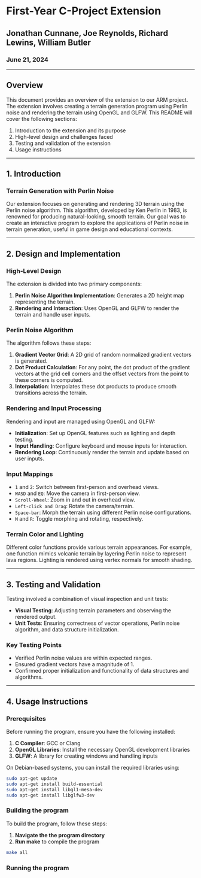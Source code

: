 # First-Year C-Project Extension

## Jonathan Cunnane, Joe Reynolds, Richard Lewins, William Butler

### June 21, 2024

---

## Overview

This document provides an overview of the extension to our ARM project. The extension involves creating a terrain generation program using Perlin noise and rendering the terrain using OpenGL and GLFW. This README will cover the following sections:
1. Introduction to the extension and its purpose
2. High-level design and challenges faced
3. Testing and validation of the extension
4. Usage instructions

---

## 1. Introduction

### Terrain Generation with Perlin Noise

Our extension focuses on generating and rendering 3D terrain using the Perlin noise algorithm. This algorithm, developed by Ken Perlin in 1983, is renowned for producing natural-looking, smooth terrain. Our goal was to create an interactive program to explore the applications of Perlin noise in terrain generation, useful in game design and educational contexts.

---

## 2. Design and Implementation

### High-Level Design

The extension is divided into two primary components:
1. **Perlin Noise Algorithm Implementation**: Generates a 2D height map representing the terrain.
2. **Rendering and Interaction**: Uses OpenGL and GLFW to render the terrain and handle user inputs.

### Perlin Noise Algorithm

The algorithm follows these steps:
1. **Gradient Vector Grid**: A 2D grid of random normalized gradient vectors is generated.
2. **Dot Product Calculation**: For any point, the dot product of the gradient vectors at the grid cell corners and the offset vectors from the point to these corners is computed.
3. **Interpolation**: Interpolates these dot products to produce smooth transitions across the terrain.

### Rendering and Input Processing

Rendering and input are managed using OpenGL and GLFW:
- **Initialization**: Set up OpenGL features such as lighting and depth testing.
- **Input Handling**: Configure keyboard and mouse inputs for interaction.
- **Rendering Loop**: Continuously render the terrain and update based on user inputs.

### Input Mappings

- `1` and `2`: Switch between first-person and overhead views.
- `WASD` and `EQ`: Move the camera in first-person view.
- `Scroll-Wheel`: Zoom in and out in overhead view.
- `Left-click and Drag`: Rotate the camera/terrain.
- `Space-bar`: Morph the terrain using different Perlin noise configurations.
- `M` and `R`: Toggle morphing and rotating, respectively.

### Terrain Color and Lighting

Different color functions provide various terrain appearances. For example, one function mimics volcanic terrain by layering Perlin noise to represent lava regions. Lighting is rendered using vertex normals for smooth shading.

---

## 3. Testing and Validation

Testing involved a combination of visual inspection and unit tests:
- **Visual Testing**: Adjusting terrain parameters and observing the rendered output.
- **Unit Tests**: Ensuring correctness of vector operations, Perlin noise algorithm, and data structure initialization.

### Key Testing Points

- Verified Perlin noise values are within expected ranges.
- Ensured gradient vectors have a magnitude of 1.
- Confirmed proper initialization and functionality of data structures and algorithms.

---

## 4. Usage Instructions

### Prerequisites

Before running the program, ensure you have the following installed:

1. **C Compiler**: GCC or Clang
2. **OpenGL Libraries**: Install the necessary OpenGL development libraries
3. **GLFW**: A library for creating windows and handling inputs

On Debian-based systems, you can install the required libraries using:
```sh
sudo apt-get update
sudo apt-get install build-essential
sudo apt-get install libgl1-mesa-dev
sudo apt-get install libglfw3-dev
```

### Building the program
To build the program, follow these steps:
1. **Navigate the the program directory**
2. **Run make** to compile the program
```sh
make all
```

### Running the program
